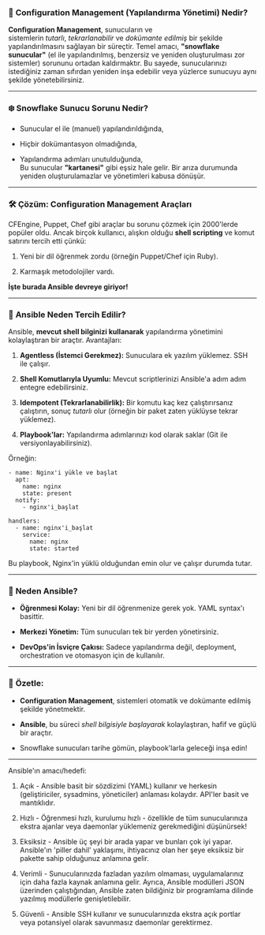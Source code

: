 ### 📝 **Configuration Management (Yapılandırma Yönetimi) Nedir?**

**Configuration Management**, sunucuların ve sistemlerin _tutarlı_, _tekrarlanabilir_ ve _dokümante edilmiş_ bir şekilde yapılandırılmasını sağlayan bir süreçtir. Temel amacı, **"snowflake sunucular"** (el ile yapılandırılmış, benzersiz ve yeniden oluşturulması zor sistemler) sorununu ortadan kaldırmaktır. Bu sayede, sunucularınızı istediğiniz zaman sıfırdan yeniden inşa edebilir veya yüzlerce sunucuyu aynı şekilde yönetebilirsiniz.

---

### ❄️ **Snowflake Sunucu Sorunu Nedir?**

- Sunucular el ile (manuel) yapılandırıldığında,
    
- Hiçbir dokümantasyon olmadığında,
    
- Yapılandırma adımları unutulduğunda,  
    Bu sunucular **"kartanesi"** gibi eşsiz hale gelir. Bir arıza durumunda yeniden oluşturulamazlar ve yönetimleri kabusa dönüşür.
    

---

### 🛠️ **Çözüm: Configuration Management Araçları**

CFEngine, Puppet, Chef gibi araçlar bu sorunu çözmek için 2000'lerde popüler oldu. Ancak birçok kullanıcı, alışkın olduğu **shell scripting** ve komut satırını tercih etti çünkü:

1. Yeni bir dil öğrenmek zordu (örneğin Puppet/Chef için Ruby).
    
2. Karmaşık metodolojiler vardı.
    

**İşte burada Ansible devreye giriyor!**

---

### 🔄 **Ansible Neden Tercih Edilir?**

Ansible, **mevcut shell bilginizi kullanarak** yapılandırma yönetimini kolaylaştıran bir araçtır. Avantajları:

1. **Agentless (İstemci Gerekmez):** Sunuculara ek yazılım yüklemez. SSH ile çalışır.
    
2. **Shell Komutlarıyla Uyumlu:** Mevcut scriptlerinizi Ansible'a adım adım entegre edebilirsiniz.
    
3. **Idempotent (Tekrarlanabilirlik):** Bir komutu kaç kez çalıştırırsanız çalıştırın, sonuç _tutarlı_ olur (örneğin bir paket zaten yüklüyse tekrar yüklemez).
    
4. **Playbook'lar:** Yapılandırma adımlarınızı kod olarak saklar (Git ile versiyonlayabilirsiniz).
    

Örneğin:
```
- name: Nginx'i yükle ve başlat  
  apt:  
    name: nginx  
    state: present  
  notify:  
    - nginx'i_başlat  

handlers:  
  - name: nginx'i_başlat  
    service:  
      name: nginx  
      state: started  
```

Bu playbook, Nginx'in yüklü olduğundan emin olur ve çalışır durumda tutar.

---

### 🤔 **Neden Ansible?**

- **Öğrenmesi Kolay:** Yeni bir dil öğrenmenize gerek yok. YAML syntax'ı basittir.
    
- **Merkezi Yönetim:** Tüm sunucuları tek bir yerden yönetirsiniz.
    
- **DevOps'in İsviçre Çakısı:** Sadece yapılandırma değil, deployment, orchestration ve otomasyon için de kullanılır.
    

---

### 🚀 **Özetle:**

- **Configuration Management**, sistemleri otomatik ve dokümante edilmiş şekilde yönetmektir.
    
- **Ansible**, bu süreci _shell bilgisiyle başlayarak_ kolaylaştıran, hafif ve güçlü bir araçtır.
    
- Snowflake sunucuları tarihe gömün, playbook'larla geleceği inşa edin!

---

Ansible'ın amacı/hedefi:

1. Açık - Ansible basit bir sözdizimi (YAML) kullanır ve herkesin (geliştiriciler, sysadmins, yöneticiler) anlaması kolaydır. API'ler basit ve mantıklıdır.

2. Hızlı - Öğrenmesi hızlı, kurulumu hızlı - özellikle de tüm sunucularınıza ekstra ajanlar veya daemonlar yüklemeniz gerekmediğini düşünürsek!

3. Eksiksiz - Ansible üç şeyi bir arada yapar ve bunları çok iyi yapar. Ansible'ın 'piller dahil' yaklaşımı, ihtiyacınız olan her şeye eksiksiz bir pakette sahip olduğunuz anlamına gelir.

4. Verimli - Sunucularınızda fazladan yazılım olmaması, uygulamalarınız için daha fazla kaynak anlamına gelir. Ayrıca, Ansible modülleri JSON üzerinden çalıştığından, Ansible zaten bildiğiniz bir programlama dilinde yazılmış modüllerle genişletilebilir.

5. Güvenli - Ansible SSH kullanır ve sunucularınızda ekstra açık portlar veya potansiyel olarak savunmasız daemonlar gerektirmez.


